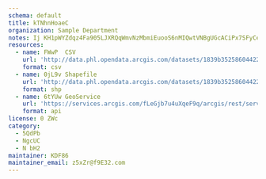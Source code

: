 ```yaml
---
schema: default
title: kTNhnHoaeC 
organization: Sample Department 
notes: Ij KH1pWYZdqz4Fa905LJXRQqWmvNzMbmiEuooS6nMIQwtVNBgUGcACiPx7SFyCeO13O40 tj8GX2V5KLdhB3sZycYrlpRPkufve 
resources:
  - name: FWwP  CSV
    url: 'http://data.phl.opendata.arcgis.com/datasets/1839b35258604422b0b520cbb668df0d_0.csv'
    format: csv
  - name: 0jL9v Shapefile
    url: 'http://data.phl.opendata.arcgis.com/datasets/1839b35258604422b0b520cbb668df0d_0.zip'
    format: shp
  - name: 6tYUw GeoService
    url: 'https://services.arcgis.com/fLeGjb7u4uXqeF9q/arcgis/rest/services/Air_Monitoring_Stations/FeatureServer/0/query'
    format: api
license: 0 ZWc 
category:
  - 5QdPb 
  - NgcUC 
  - N bH2 
maintainer: KDF86  
maintainer_email: z5xZr@f9E32.com
---
```

